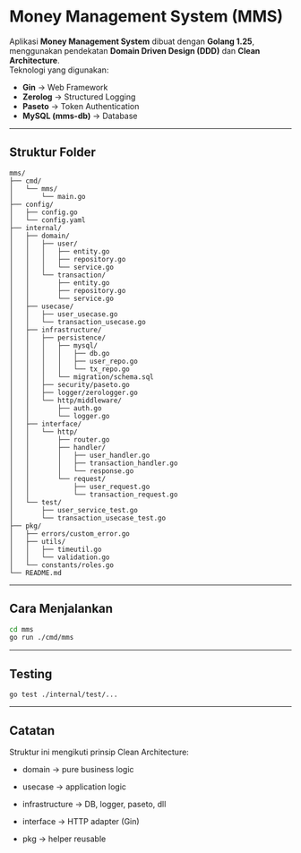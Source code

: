 # Money Management System (MMS)

Aplikasi **Money Management System** dibuat dengan **Golang 1.25**, menggunakan pendekatan **Domain Driven Design (DDD)** dan **Clean Architecture**.  
Teknologi yang digunakan:

- **Gin** → Web Framework
- **Zerolog** → Structured Logging
- **Paseto** → Token Authentication
- **MySQL (mms-db)** → Database

---

## Struktur Folder

```text
mms/
├── cmd/
│   └── mms/
│       └── main.go
├── config/
│   ├── config.go
│   └── config.yaml
├── internal/
│   ├── domain/
│   │   ├── user/
│   │   │   ├── entity.go
│   │   │   ├── repository.go
│   │   │   └── service.go
│   │   └── transaction/
│   │       ├── entity.go
│   │       ├── repository.go
│   │       └── service.go
│   ├── usecase/
│   │   ├── user_usecase.go
│   │   └── transaction_usecase.go
│   ├── infrastructure/
│   │   ├── persistence/
│   │   │   ├── mysql/
│   │   │   │   ├── db.go
│   │   │   │   ├── user_repo.go
│   │   │   │   └── tx_repo.go
│   │   │   └── migration/schema.sql
│   │   ├── security/paseto.go
│   │   ├── logger/zerologger.go
│   │   └── http/middleware/
│   │       ├── auth.go
│   │       └── logger.go
│   ├── interface/
│   │   └── http/
│   │       ├── router.go
│   │       ├── handler/
│   │       │   ├── user_handler.go
│   │       │   ├── transaction_handler.go
│   │       │   └── response.go
│   │       └── request/
│   │           ├── user_request.go
│   │           └── transaction_request.go
│   └── test/
│       ├── user_service_test.go
│       └── transaction_usecase_test.go
├── pkg/
│   ├── errors/custom_error.go
│   ├── utils/
│   │   ├── timeutil.go
│   │   └── validation.go
│   └── constants/roles.go
└── README.md
```

---

## Cara Menjalankan

```bash
cd mms
go run ./cmd/mms
```

---

## Testing

```
go test ./internal/test/...
```

---

## Catatan

Struktur ini mengikuti prinsip Clean Architecture:

- domain → pure business logic

- usecase → application logic

- infrastructure → DB, logger, paseto, dll

- interface → HTTP adapter (Gin)

- pkg → helper reusable
